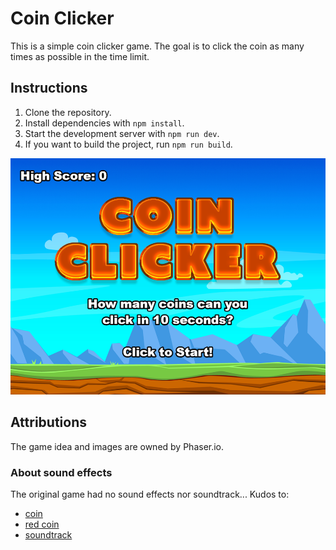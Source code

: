 # Coin Clicker

This is a simple coin clicker game. The goal is to click the coin as many times as possible in the time limit.

## Instructions

1. Clone the repository.
2. Install dependencies with `npm install`.
3. Start the development server with `npm run dev`.
4. If you want to build the project, run `npm run build`.


![screenshot](screenshot.png)

## Attributions

The game idea and images are owned by Phaser.io.

### About sound effects

The original game had no sound effects nor soundtrack... Kudos to:

* [coin](https://freesound.org/people/cabled_mess/sounds/350870/)
* [red coin](https://freesound.org/people/Davidsraba/sounds/347174/)
* [soundtrack](https://suno.com/song/8cbbc979-8b2c-42ad-babd-0567cc3a221b)